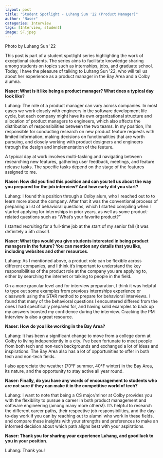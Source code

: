 ```yaml
---
layout: post
title: "Student Spotlight - Luhang Sun '22 (Product Manager)"
author: "Naser"
categories: Interview
tags: [Interview, student]
image: SF.jpeg
---
```

Photo by Luhang Sun '22

  

This post is part of a student spotlight series highlighting the work of exceptional students.  The series aims to facilitate knowledge sharing among students on topics such as internships, jobs, and graduate school.  Today, I have the pleasure of talking to Luhang Sun '22, who will tell us about her experience as a product manager in the Bay Area and a Colby alumna.


**Naser: What is it like being a product manager? What does a typical day look like?**


Luhang: The role of a product manager can vary across companies. In most cases we work closely with engineers in the software development life cycle, but each company might have its own organizational structure and allocation of product managers to engineers, which also affects the distribution of responsibilities between the two teams. In my position, I’m responsible for conducting research on new product feature requests with limited information, making decisions on functionalities that are worth pursuing, and closely working with product designers and engineers through the design and implementation of the feature.

A typical day at work involves multi-tasking and navigating between researching new features, gathering user feedback, meetings, and feature release tasks. The specific tasks depend on the stage of the features assigned to me.


**Naser: How did you find this position and can you tell us about the way you prepared for the job interview? And how early did you start?**


Luhang: I found this position through a Colby alum, who I reached out to to learn more about the company. After that it was the conventional process of preparing a list of behavioral questions, which I started compiling when I started applying for internships in prior years, as well as some product-related questions such as “What’s your favorite product?”

I started recruiting for a full-time job at the start of my senior fall (it was definitely a 5th class!).


**Naser: What tips would you give students interested in being product managers in the future? You can mention any details that you like, including websites and other resources.**


Luhang: As I mentioned above, a product role can be flexible across different companies, and I think it’s important to understand the key responsibilities of the product role at the company you are applying to, either by searching the internet or talking to people in the field.

On a more granular level and for interview preparation, I think it was helpful to type out some examples from previous internships experience or classwork using the STAR method to prepare for behavioral interviews. I found that many of the behavioral questions I encountered differed from the ones I had specifically prepared for, and having solid examples to back up my answers boosted my confidence during the interview. Cracking the PM Interview is also a great resource.


**Naser: How do you like working in the Bay Area?**


Luhang: It has been a significant change to move from a college dorm at Colby to living independently in a city. I've been fortunate to meet people from both tech and non-tech backgrounds and exchanged a lot of ideas and inspirations. The Bay Area also has a lot of opportunities to offer in both tech and non-tech fields.

I also appreciate the weather (70°F summer, 40°F winter) in the Bay Area, its nature, and the opportunity to stay active all year round.


**Naser: Finally, do you have any words of encouragement to students who are not sure if they can make it in the competitive world of tech?**


Luhang: I want to note that being a CS major/minor at Colby provides you with the flexibility to pursue a career in both product management and software engineering (among many more others!). It’s helpful to research the different career paths, their respective job responsibilities, and the day-to-day work if you can by reaching out to alumni who work in these fields, and compare these insights with your strengths and preferences to make an informed decision about which path aligns best with your aspirations.

**Naser:  Thank you for sharing your experience Luhang, and good luck to you in your position.**


Luhang: Thank you! 
